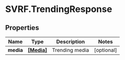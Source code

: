 # SVRF.TrendingResponse

## Properties
Name | Type | Description | Notes
------------ | ------------- | ------------- | -------------
**media** | [**[Media]**](Media.md) | Trending media | [optional] 


